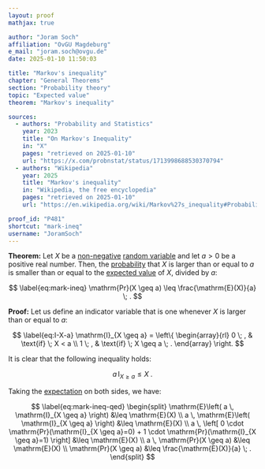 ```yaml
---
layout: proof
mathjax: true

author: "Joram Soch"
affiliation: "OvGU Magdeburg"
e_mail: "joram.soch@ovgu.de"
date: 2025-01-10 11:50:03

title: "Markov's inequality"
chapter: "General Theorems"
section: "Probability theory"
topic: "Expected value"
theorem: "Markov's inequality"

sources:
  - authors: "Probability and Statistics"
    year: 2023
    title: "On Markov's Inequality"
    in: "X"
    pages: "retrieved on 2025-01-10"
    url: "https://x.com/probnstat/status/1713998688530370794"
  - authors: "Wikipedia"
    year: 2025
    title: "Markov's inequality"
    in: "Wikipedia, the free encyclopedia"
    pages: "retrieved on 2025-01-10"
    url: "https://en.wikipedia.org/wiki/Markov%27s_inequality#Probability-theoretic_proof"

proof_id: "P481"
shortcut: "mark-ineq"
username: "JoramSoch"
---
```



**Theorem:** Let $X$ be a [non-negative](/P/mean-nnrvar) [random variable](/D/rvar) and let $a > 0$ be a positive real number. Then, the [probability](/D/prob) that $X$ is larger than or equal to $a$ is smaller than or equal to the [expected value](/D/mean) of $X$, divided by $a$:

$$ \label{eq:mark-ineq}
\mathrm{Pr}(X \geq a) \leq \frac{\mathrm{E}(X)}{a} \; .
$$


**Proof:** Let us define an indicator variable that is one whenever $X$ is larger than or equal to $a$:

$$ \label{eq:I-X-a}
\mathrm{I}_{X \geq a} = \left\{
\begin{array}{rl}
0 \; , & \text{if} \; X < a \\
1 \; , & \text{if} \; X \geq a \; .
\end{array}
\right.
$$

It is clear that the following inequality holds:

$$ \label{eq:a-I-X}
a \, \mathrm{I}_{X \geq a} \leq X \; .
$$

Taking the [expectation](/D/mean) on both sides, we have:

$$ \label{eq:mark-ineq-qed}
\begin{split}
\mathrm{E}\left( a \, \mathrm{I}_{X \geq a} \right) &\leq \mathrm{E}(X) \\
a \, \mathrm{E}\left( \mathrm{I}_{X \geq a} \right) &\leq \mathrm{E}(X) \\
a \, \left[ 0 \cdot \mathrm{Pr}(\mathrm{I}_{X \geq a}=0) + 1 \cdot \mathrm{Pr}(\mathrm{I}_{X \geq a}=1) \right] &\leq \mathrm{E}(X) \\
a \, \mathrm{Pr}(X \geq a) &\leq \mathrm{E}(X) \\
\mathrm{Pr}(X \geq a) &\leq \frac{\mathrm{E}(X)}{a} \; .
\end{split}
$$